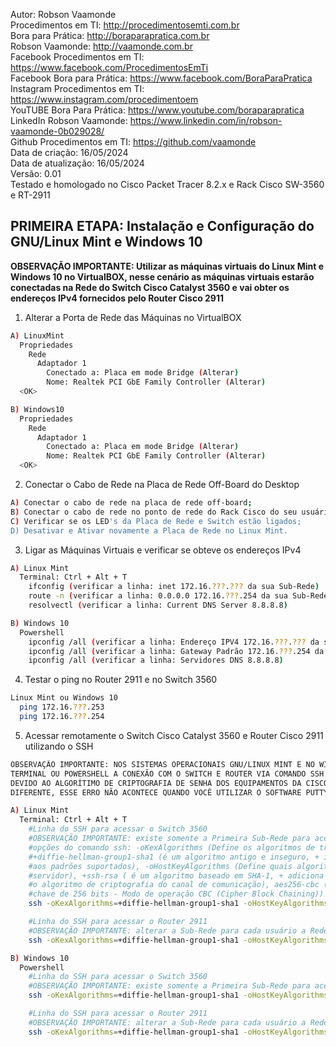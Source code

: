 Autor: Robson Vaamonde<br>
Procedimentos em TI: http://procedimentosemti.com.br<br>
Bora para Prática: http://boraparapratica.com.br<br>
Robson Vaamonde: http://vaamonde.com.br<br>
Facebook Procedimentos em TI: https://www.facebook.com/ProcedimentosEmTi<br>
Facebook Bora para Prática: https://www.facebook.com/BoraParaPratica<br>
Instagram Procedimentos em TI: https://www.instagram.com/procedimentoem<br>
YouTUBE Bora Para Prática: https://www.youtube.com/boraparapratica<br>
LinkedIn Robson Vaamonde: https://www.linkedin.com/in/robson-vaamonde-0b029028/<br>
Github Procedimentos em TI: https://github.com/vaamonde<br>
Data de criação: 16/05/2024<br>
Data de atualização: 16/05/2024<br>
Versão: 0.01<br>
Testado e homologado no Cisco Packet Tracer 8.2.x e Rack Cisco SW-3560 e RT-2911

## PRIMEIRA ETAPA: Instalação e Configuração do GNU/Linux Mint e Windows 10

**OBSERVAÇÃO IMPORTANTE: Utilizar as máquinas virtuais do Linux Mint e Windows 10 no VirtualBOX, nesse cenário as máquinas virtuais estarão conectadas na Rede do Switch Cisco Catalyst 3560 e vai obter os endereços IPv4 fornecidos pelo Router Cisco 2911**

01. Alterar a Porta de Rede das Máquinas no VirtualBOX

```bash
A) LinuxMint
  Propriedades
    Rede
      Adaptador 1
        Conectado a: Placa em mode Bridge (Alterar)
        Nome: Realtek PCI GbE Family Controller (Alterar)
  <OK>

B) Windows10
  Propriedades
    Rede
      Adaptador 1
        Conectado a: Placa em mode Bridge (Alterar)
        Nome: Realtek PCI GbE Family Controller (Alterar)
  <OK>
```

02. Conectar o Cabo de Rede na Placa de Rede Off-Board do Desktop

```bash
A) Conectar o cabo de rede na placa de rede off-board;
B) Conectar o cabo de rede no ponto de rede do Rack Cisco do seu usuário;
C) Verificar se os LED's da Placa de Rede e Switch estão ligados;
D) Desativar e Ativar novamente a Placa de Rede no Linux Mint.
```

03. Ligar as Máquinas Virtuais e verificar se obteve os endereços IPv4

```bash
A) Linux Mint
  Terminal: Ctrl + Alt + T 
    ifconfig (verificar a linha: inet 172.16.???.??? da sua Sub-Rede)
    route -n (verificar a linha: 0.0.0.0 172.16.???.254 da sua Sub-Rede)
    resolvectl (verificar a linha: Current DNS Server 8.8.8.8)

B) Windows 10
  Powershell
    ipconfig /all (verificar a linha: Endereço IPV4 172.16.???.??? da sua Sub-Rede)
    ipconfig /all (verificar a linha: Gateway Padrão 172.16.???.254 da sua Sub-Rede)
    ipconfig /all (verificar a linha: Servidores DNS 8.8.8.8)
```

04. Testar o ping no Router 2911 e no Switch 3560

```bash
Linux Mint ou Windows 10 
  ping 172.16.???.253
  ping 172.16.???.254
```

05. Acessar remotamente o Switch Cisco Catalyst 3560 e Router Cisco 2911 utilizando o SSH

```bash
OBSERVAÇÃO IMPORTANTE: NOS SISTEMAS OPERACIONAIS GNU/LINUX MINT E NO WINDOWS 10, UTILIZANDO O 
TERMINAL OU POWERSHELL A CONEXÃO COM O SWITCH E ROUTER VIA COMANDO SSH PRECISA SER MODIFICADA 
DEVIDO AO ALGORÍTIMO DE CRIPTOGRAFIA DE SENHA DOS EQUIPAMENTOS DA CISCO UTILIZAR UM PADRÃO
DIFERENTE, ESSE ERRO NÃO ACONTECE QUANDO VOCÊ UTILIZAR O SOFTWARE PUTTY.

A) Linux Mint
  Terminal: Ctrl + Alt + T
    #Linha do SSH para acessar o Switch 3560
    #OBSERVAÇÃO IMPORTANTE: existe somente a Primeira Sub-Rede para acessar o Switch
    #opções do comando ssh: -oKexAlgorithms (Define os algoritmos de troca de chaves  Key Exchange Algorithms - Kex),
    #+diffie-hellman-group1-sha1 (é um algoritmo antigo e inseguro, + indica que esse algoritmo está sendo adicionado
    #aos padrões suportados), -oHostKeyAlgorithms (Define quais algoritmos podem ser usados para validar a chave do 
    #servidor), +ssh-rsa ( é um algoritmo baseado em SHA-1, + adiciona esse algoritmo à lista de suportados), -c (Define
    #o algoritmo de criptografia do canal de comunicação), aes256-cbc (AES (Advanced Encryption Standard) com uma 
    #chave de 256 bits - Modo de operação CBC (Cipher Block Chaining))
    ssh -oKexAlgorithms=+diffie-hellman-group1-sha1 -oHostKeyAlgorithms=+ssh-rsa -c aes256-cbc seu_usuario@172.16.???.253

    #Linha do SSH para acessar o Router 2911
    #OBSERVAÇÃO IMPORTANTE: alterar a Sub-Rede para cada usuário a Rede
    ssh -oKexAlgorithms=+diffie-hellman-group1-sha1 -oHostKeyAlgorithms=+ssh-rsa -c aes256-cbc seu_usuario@172.16.???.254

B) Windows 10
  Powershell
    #Linha do SSH para acessar o Switch 3560
    #OBSERVAÇÃO IMPORTANTE: existe somente a Primeira Sub-Rede para acessar o Switch
    ssh -oKexAlgorithms=+diffie-hellman-group1-sha1 -oHostKeyAlgorithms=+ssh-rsa -c aes256-cbc seu_usuario@172.16.???.253

    #Linha do SSH para acessar o Router 2911
    #OBSERVAÇÃO IMPORTANTE: alterar a Sub-Rede para cada usuário a Rede
    ssh -oKexAlgorithms=+diffie-hellman-group1-sha1 -oHostKeyAlgorithms=+ssh-rsa -c aes256-cbc seu_usuario@172.16.???.254
```